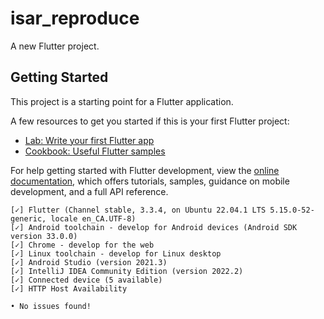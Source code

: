 # isar_reproduce

A new Flutter project.

## Getting Started

This project is a starting point for a Flutter application.

A few resources to get you started if this is your first Flutter project:

- [Lab: Write your first Flutter app](https://docs.flutter.dev/get-started/codelab)
- [Cookbook: Useful Flutter samples](https://docs.flutter.dev/cookbook)

For help getting started with Flutter development, view the
[online documentation](https://docs.flutter.dev/), which offers tutorials,
samples, guidance on mobile development, and a full API reference.


```
[✓] Flutter (Channel stable, 3.3.4, on Ubuntu 22.04.1 LTS 5.15.0-52-generic, locale en_CA.UTF-8)
[✓] Android toolchain - develop for Android devices (Android SDK version 33.0.0)
[✓] Chrome - develop for the web
[✓] Linux toolchain - develop for Linux desktop
[✓] Android Studio (version 2021.3)
[✓] IntelliJ IDEA Community Edition (version 2022.2)
[✓] Connected device (5 available)
[✓] HTTP Host Availability

• No issues found!

```